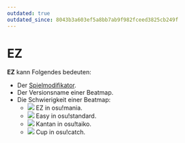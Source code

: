 ```yaml
---
outdated: true
outdated_since: 8043b3a603ef5a8bb7ab9f982fceed3825cb249f
---
```


# EZ

**EZ** kann Folgendes bedeuten:

- Der [Spielmodifikator](/wiki/Game_modifier/Easy).
- Der Versionsname einer Beatmap.
- Die Schwierigkeit einer Beatmap:
  - ![](/wiki/shared/diff/easy-m.png) EZ in osu!mania.
  - ![](/wiki/shared/diff/easy-s.png) Easy in osu!standard.
  - ![](/wiki/shared/diff/easy-t.png) Kantan in osu!taiko.
  - ![](/wiki/shared/diff/easy-c.png) Cup in osu!catch.
